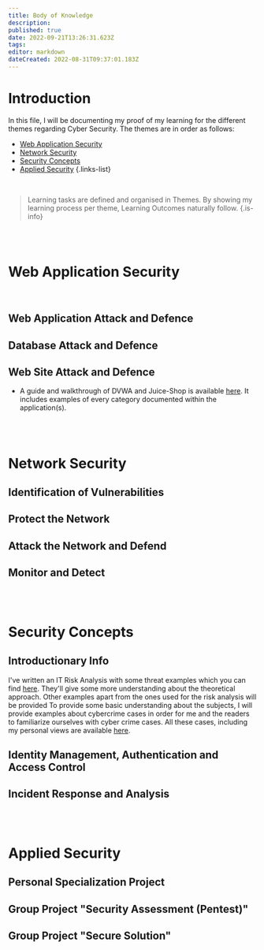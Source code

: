 ```yaml
---
title: Body of Knowledge
description: 
published: true
date: 2022-09-21T13:26:31.623Z
tags: 
editor: markdown
dateCreated: 2022-08-31T09:37:01.183Z
---
```


# Introduction
In this file, I will be documenting my proof of my learning for the different themes regarding Cyber Security. 
The themes are in order as follows:

- [Web Application Security](#web-application-security)
- [Network Security](#network-security)
- [Security Concepts](#security-concepts)
- [Applied Security](#applied-security)
{.links-list}

<br />

> Learning tasks are defined and organised in Themes. By showing my learning process per theme, Learning Outcomes naturally follow.
{.is-info}

<br />
<br />

# Web Application Security
<br />

## Web Application Attack and Defence


## Database Attack and Defence


## Web Site Attack and Defence

- A guide and walkthrough of DVWA and Juice-Shop is available [here](/manuals/cybersec/BoK/website-attack-defence). 
It includes examples of every category documented within the application(s).


<br />
<br />

# Network Security


## Identification of Vulnerabilities

## Protect the Network

## Attack the Network and Defend

## Monitor and Detect

<br />
<br />

# Security Concepts


## Introductionary Info

I've written an IT Risk Analysis with some threat examples which you can find [here](/manuals/cybersec/BoK/analysis). They'll give some more understanding about the theoretical approach. Other examples apart from the ones used for the risk analysis will be provided
To provide some basic understanding about the subjects, I will provide examples about cybercrime cases in order for me and the readers to familiarize ourselves with cyber crime cases.
All these cases, including my personal views are available [here](/manuals/cybersec/BoK/lerd). 


## Identity Management, Authentication and Access Control

## Incident Response and Analysis




<br />
<br />

# Applied Security

## Personal Specialization Project

## Group Project "Security  Assessment (Pentest)"

## Group Project "Secure Solution"
<br />
<br />